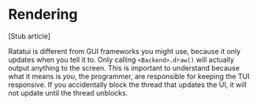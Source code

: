 # Rendering
[Stub article]

Ratatui is different from GUI frameworks you might use, because it only updates when you tell it to. Only calling `<Backend>.draw()` will actually output anything to the screen. This is important to understand because what it means is *you*, the programmer, are responsible for keeping the TUI responsive. If you accidentally block the thread that updates the UI, it will not update until the thread unblocks. 


